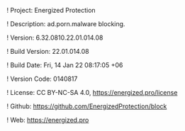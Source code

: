 ! Project: Energized Protection

! Description: ad.porn.malware blocking.

! Version: 6.32.0810.22.01.014.08

! Build Version: 22.01.014.08

! Build Date: Fri, 14 Jan 22 08:17:05 +06

! Version Code: 0140817

! License: CC BY-NC-SA 4.0, https://energized.pro/license

! Github: https://github.com/EnergizedProtection/block

! Web: https://energized.pro
